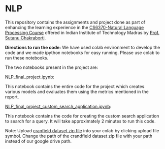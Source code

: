 # NLP
This repository contains the assignments and project done as part of enhancing the learning experience in the [CS6370-Natural Language Processing Course](https://www.cse.iitm.ac.in/course_details.php?arg=MjI=) offered in Indian Institute of Technology Madras by [Prof. Sutanu Chakraborti](https://www.cse.iitm.ac.in/~sutanuc/).


**Directions to run the code:**
We have used colab environment to develop the code and we made ipython notebooks for easy running. Please use colab to run these notebooks.


The two notebooks present in the project are:


NLP_final_project.ipynb: 


This notebook contains the entire code for the project which creates various models and evaluates them using the metrics mentioned in the report.

[NLP_final_project_custom_search_application.ipynb](https://github.com/ArupDas15/NLP/blob/master/Course_Project/Code/NLP_final_project_custom_search_application.ipynb):


This notebook contains the code for creating the custom search application to search for a query. It will take approximately 2 minutes to run this code.


Note: Upload [cranfield dataset zip file](https://github.com/ArupDas15/NLP/tree/master/Course_Project/Code/cranfield) into your colab by clicking upload file symbol. Change the path of the crandfield dataset zip file with your path instead of our google drive path.
